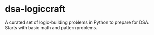 # dsa-logiccraft
A curated set of logic-building problems in Python to prepare for DSA. Starts with basic math and pattern problems.
